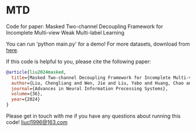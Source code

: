 # MTD
Code for paper: Masked Two-channel Decoupling Framework for Incomplete Multi-view Weak Multi-label Learning


You can run 'python main.py' for a demo!
For more datasets, download from [here](https://drive.google.com/drive/folders/1ey17GpSJEYpYchY6Du_AOj5Yzi2Ml7JU?usp=drive_link). 


If this code is helpful to you, please cite the following paper:
```bibtex
@article{liu2024masked,
  title={Masked Two-channel Decoupling Framework for Incomplete Multi-view Weak Multi-label Learning},
  author={Liu, Chengliang and Wen, Jie and Liu, Yabo and Huang, Chao and Wu, Zhihao and Luo, Xiaoling and Xu, Yong},
  journal={Advances in Neural Information Processing Systems},
  volume={36},
  year={2024}
}
```


Please get in touch with me if you have any questions about running this code!
liucl1996@163.com

